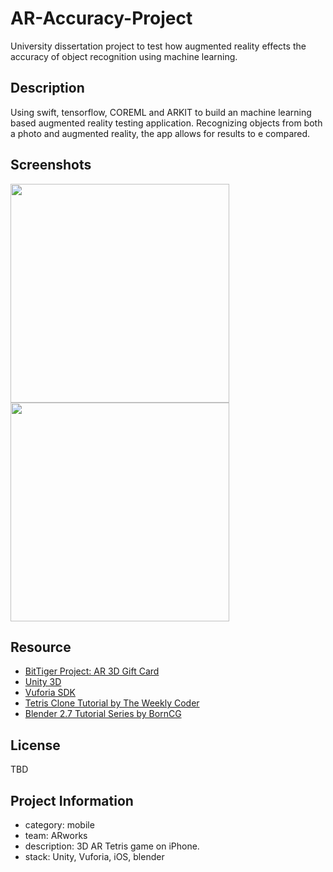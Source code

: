 # AR-Accuracy-Project
University dissertation project to test how augmented reality effects the accuracy of object recognition using machine learning. 

## Description
Using swift, tensorflow, COREML and ARKIT to build an machine learning based augmented reality testing application. Recognizing objects from both a photo and augmented reality, the app allows for results to e compared.

## Screenshots

<img src="./Resources/GameMenu.png"  width="350" /> <img src="./Resources/GameScreenshot.png"  width="350" />

## Resource
- [BitTiger Project: AR 3D Gift Card](https://www.bittiger.io/videos/WgJ3wYzX5NGiDEkNi/pZZmpXCYiQ6c6ZRdm)
- [Unity 3D](http://unity3d.com/)
- [Vuforia SDK](http://www.vuforia.com/)
- [Tetris Clone Tutorial by The Weekly Coder](https://www.youtube.com/playlist?list=PLiRrp7UEG13axMHD7Kqdiy30c7ZBu_Zn7)
- [Blender 2.7 Tutorial Series by BornCG](https://www.youtube.com/playlist?list=PLda3VoSoc_TR7X7wfblBGiRz-bvhKpGkS)

## License
TBD

## Project Information
- category: mobile
- team: ARworks
- description: 3D AR Tetris game on iPhone.
- stack: Unity, Vuforia, iOS, blender
